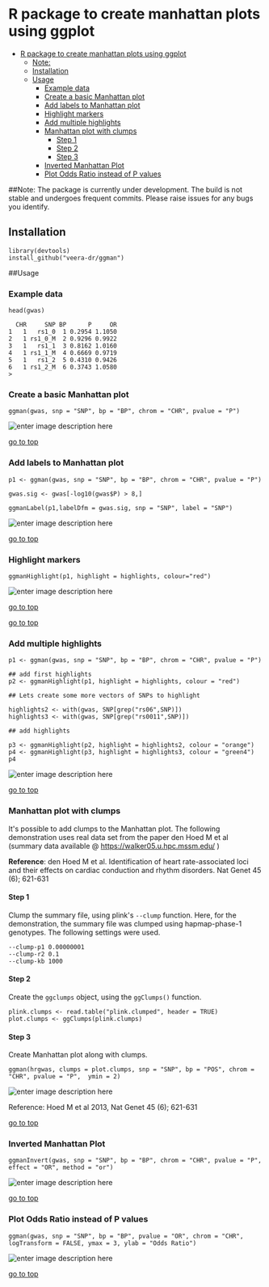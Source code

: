 


# R package to create manhattan plots using ggplot 



- [R package to create manhattan plots using ggplot](#)
	- [Note:](#note)
	- [Installation](#installation)
	- [Usage](#usage)
		- [Example data](#example-data)
		- [Create a basic Manhattan plot](#create-a-basic-manhattan-plot)
		- [Add labels to Manhattan plot](#add-labels-to-manhattan-plot)
		- [Highlight markers](#highlight-markers)
		- [Add multiple highlights](#add-multiple-highlights)
		- [Manhattan plot with clumps](#manhattan-plot-with-clumps)
			- [Step 1](#step-1)
			- [Step 2](#step-2)
			- [Step 3](#step-3)
		- [Inverted Manhattan Plot](#inverted-manhattan-plot)
		- [Plot Odds Ratio instead of P values](#plot-odds-ratio-instead-of-p-values)

##Note: 
The package is currently under development. The build is not stable and undergoes frequent commits.  Please raise issues for any bugs you identify.

## Installation

```
library(devtools)
install_github("veera-dr/ggman")
```

##Usage 

### Example data 

```
head(gwas)

  CHR     SNP BP      P     OR
1   1   rs1_0  1 0.2954 1.1050
2   1 rs1_0_M  2 0.9296 0.9922
3   1   rs1_1  3 0.8162 1.0160
4   1 rs1_1_M  4 0.6669 0.9719
5   1   rs1_2  5 0.4310 0.9426
6   1 rs1_2_M  6 0.3743 1.0580
>
```

### Create a basic Manhattan plot 

```
ggman(gwas, snp = "SNP", bp = "BP", chrom = "CHR", pvalue = "P")
```

![enter image description here](https://github.com/veera-dr/ggman/blob/master/data/manhattan.basic.png)

[go to top](#r-package-to-create-manhattan-plots-using-ggplot)

### Add labels to Manhattan plot 

```
p1 <- ggman(gwas, snp = "SNP", bp = "BP", chrom = "CHR", pvalue = "P")

gwas.sig <- gwas[-log10(gwas$P) > 8,]

ggmanLabel(p1,labelDfm = gwas.sig, snp = "SNP", label = "SNP")
```

![enter image description here](https://github.com/veera-dr/ggman/blob/master/data/manhattan.labelled.png)

[go to top](#r-package-to-create-manhattan-plots-using-ggplot)


### Highlight markers 

```
ggmanHighlight(p1, highlight = highlights, colour="red")
```

![enter image description here](https://github.com/veera-dr/ggman/blob/master/data/Manhattan.highlights.png)

[go to top](#r-package-to-create-manhattan-plots-using-ggplot)

[go to top](#r-package-to-create-manhattan-plots-using-ggplot)

### Add multiple highlights

```
p1 <- ggman(gwas, snp = "SNP", bp = "BP", chrom = "CHR", pvalue = "P")

## add first highlights
p2 <- ggmanHighlight(p1, highlight = highlights, colour = "red")

## Lets create some more vectors of SNPs to highlight

highlights2 <- with(gwas, SNP[grep("rs06",SNP)])
highlights3 <- with(gwas, SNP[grep("rs0011",SNP)])

## add highlights

p3 <- ggmanHighlight(p2, highlight = highlights2, colour = "orange")
p4 <- ggmanHighlight(p3, highlight = highlights3, colour = "green4")
p4
```

![enter image description here](https://github.com/veera-dr/ggman/blob/master/data/multi%20highlights.png)

[go to top](#r-package-to-create-manhattan-plots-using-ggplot)


### Manhattan plot with clumps 

It's possible to add clumps to the Manhattan plot. The following demonstration uses real data set from the paper den Hoed M et al (summary data available @ https://walker05.u.hpc.mssm.edu/ )

**Reference**: den Hoed M et al. Identification of heart rate-associated loci and their effects on cardiac conduction and rhythm disorders. Nat Genet 45 (6); 621-631

#### Step 1

Clump the summary file, using plink's `--clump` function.  Here, for the demonstration, the summary file was clumped using hapmap-phase-1 genotypes. The following settings were used.

```
--clump-p1 0.00000001
--clump-r2 0.1
--clump-kb 1000
``` 

#### Step 2

Create the `ggclumps` object, using the `ggClumps()` function. 

```
plink.clumps <- read.table("plink.clumped", header = TRUE)
plot.clumps <- ggClumps(plink.clumps)
```

#### Step 3

Create Manhattan plot along with clumps. 

```
ggman(hrgwas, clumps = plot.clumps, snp = "SNP", bp = "POS", chrom = "CHR", pvalue = "P",  ymin = 2)
```

![enter image description here](https://github.com/veera-dr/ggman/blob/master/data/hr.gwas.clumps.png)

Reference: Hoed M et al 2013, Nat Genet 45 (6); 621-631

[go to top](#r-package-to-create-manhattan-plots-using-ggplot)


### Inverted Manhattan Plot

```
ggmanInvert(gwas, snp = "SNP", bp = "BP", chrom = "CHR", pvalue = "P", effect = "OR", method = "or")
```

![enter image description here](https://github.com/veera-dr/ggman/blob/master/data/inverted.manhattan.png)

[go to top](#r-package-to-create-manhattan-plots-using-ggplot)

### Plot Odds Ratio instead of P values

```
ggman(gwas, snp = "SNP", bp = "BP", pvalue = "OR", chrom = "CHR", logTransform = FALSE, ymax = 3, ylab = "Odds Ratio")
```

![enter image description here](https://github.com/veera-dr/ggman/blob/master/data/or_plot.png)

[go to top](#r-package-to-create-manhattan-plots-using-ggplot)
